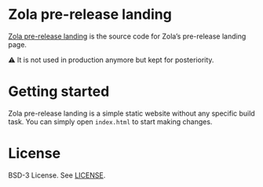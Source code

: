 # Zola pre-release landing

[Zola pre-release landing](https://github.com/ZolaApp/zola-prerelease-landing) is the source code for Zola’s pre-release landing page.

⚠️ It is not used in production anymore but kept for posteriority.

# Getting started

Zola pre-release landing is a simple static website without any specific build task. You can simply open `index.html` to start making changes.

# License

BSD-3 License. See [LICENSE](LICENSE).
